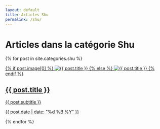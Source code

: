 ```yaml
---
layout: default
title: Articles Shu
permalink: /shu/
---
```

# Articles dans la catégorie Shu

{% for post in site.categories.shu %}
  <article>
    <a href="{{ post.url | relative_url }}">
      {% if post.image[0] %}
        <img src="{{ site.img_path }}{{ post.image[0] }}" alt="{{ post.title }}" class="thumbnail">
      {% else %}
        <img src="{{ site.img_path }}{{ post.image }}" alt="{{ post.title }}" class="thumbnail">
      {% endif %}
      <h2>{{ post.title }}</h2>
      <p>{{ post.subtitle }}</p>
      <p class="date">{{ post.date | date: "%d %B %Y" }}</p>
    </a>
  </article>
{% endfor %}